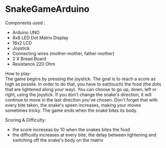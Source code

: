 # SnakeGameArduino
Components used :  
* Arduino UNO
* 8x8 LED Dot Matrix Display
* 16x2 LCD
* Joystick
* Connecting wires (mother-mother, father-mother)
* 2 X Bread Board
* Resistance 220 Ohm

How to play:  
    The game begins by pressing the joystick. The goal is to reach a score as high as possile. In order to do that, you have to eat(touch) the food (the dots that are lightened along your way). You can choose to go up, down, left or right, using the joystick. If you don't change the snake's direction, it will continue to move in the last direction you've chosen. Don't forget that with every bite taken, the snake's speen increases, making your moves sometimes tricky. The game ends when the snake bites its body.

Scoring & Difficulty:
* the score increseas by 10 when the snakes bites the food
* the difficulty increases at every bite; the delay between lightening and switching off the snake's body on the matrix


 
